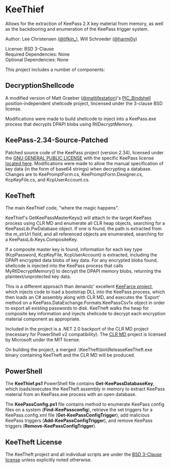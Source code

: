 # KeeThief

Allows for the extraction of KeePass 2.X key material from memory, as well as the backdooring and enumeration
of the KeePass trigger system.

Author: Lee Christensen ([@tifkin\_](https://twitter.com/tifkin_)), Will Schroeder ([@harmj0y](https://twitter.com/harmj0y))

License: BSD 3-Clause  
Required Dependencies: None  
Optional Dependencies: None  

This project includes a number of components:

## DecryptionShellcode

A modified version of Matt Graeber ([@mattifestation](https://twitter.com/mattifestation))'s [PIC\_Bindshell](https://github.com/mattifestation/PIC_Bindshell) position-independent shellcode project, lincensed under the 3-clause BSD license.

Modifications were made to build shellcode to inject into a KeePass.exe process that decrypts DPAPI blobs using RtlDecryptMemory.

## KeePass-2.34-Source-Patched

Patched source code of the KeePass project (version 2.34), licensed under the [GNU GENERAL PUBLIC LICENSE](http://keepass.info/help/v1/license.html) with the specific KeePass license [located here](http://keepass.info/help/v2/license.html). Modifications were made to allow the manual specification of key data (in the form of base64 strings) when decrypting a database. Changes are to KeePromptForm.cs, KeePromptForm.Designer.cs, KcpKeyFile.cs, and KcpUserAccount.cs.

## KeeTheft

The main KeeThief code, "where the magic happens".

KeeThief's GetKeePassMasterKeys() will attach to the target KeePass process using CLR MD and enumerate all CLR heap objects, searching for a KeePassLib.PwDatabase object. If one is found, the path is extracted from the m_strUrl field, and all referenced objects are enumerated, searching for a KeePassLib.Keys.CompositeKey.

If a composite master key is found, information for each key type (KcpPassword, KcpKeyFile, KcpUserAccount) is extracted, including the DPAPI encrypted data blobs of key data. For any encrypted blobs found, shellcode is injected into the KeePass process that calls MyRtlDecryptMemory() to decrypt the DPAPI memory blobs, returning the plaintext/unprotected key data.

This is a different approach than denandz' excellent [KeeFarce project](https://github.com/denandz/KeeFarce), which injects code to load a bootstrap DLL into the KeePass process, which then loads an C# assembly along with CLR MD, and executes the 'Export' method on a KeePass.DataExchange.Formats.KeePassCsv1x object in order to export all existing passwords to disk. KeeTheft walks the heap for composite key information and injects shellcode to decrypt each encryption material component as appropriate.

Included in the project is a .NET 2.0 backport of the CLR MD project (necessary for PowerShell v2 compatibility). The [CLR MD](https://github.com/Microsoft/clrmd) project is licensed by Microsoft under
the MIT license.

On building the project, a merged .\KeeTheft\bin\ReleaseKeeTheft.exe binary containing KeeTheft and the CLR MD will be produced.

## PowerShell

The **KeeThief.ps1** PowerShell file contains **Get-KeePassDatabaseKey**, which loads/executes the KeeTheft assembly in memory to extract KeePass material from an KeePass.exe process with an open database.

The **KeePassConfig.ps1** file contains method to enumerate KeePass config files on a system (**Find-KeePassconfig**), retrieve the set triggers for a KeePass.config.xml file (**Get-KeePassConfigTrigger**), add malicious KeePass triggers (**Add-KeePassConfigTrigger**), and remove KeePass triggers (**Remove-KeePassConfigTrigger**).

## KeeTheft License

The KeeTheft project and all individual scripts are under the [BSD 3-Clause license](https://raw.github.com/mattifestation/PowerSploit/master/LICENSE) unless explicitly noted otherwise.
